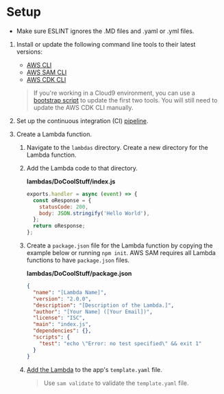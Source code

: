# Setup

* Make sure ESLINT ignores the .MD files and .yaml or .yml files.

1.  Install or update the following command line tools to their latest versions:

    - [AWS CLI](https://docs.aws.amazon.com/cli/latest/userguide/install-cliv2.html)
    - [AWS SAM CLI](https://docs.aws.amazon.com/serverless-application-model/latest/developerguide/serverless-sam-cli-install.html)
    - [AWS CDK CLI](https://docs.aws.amazon.com/cdk/latest/guide/getting_started.html#getting_started_install)

    > If you're working in a Cloud9 environment, you can use a [bootstrap script](https://cicd.serverlessworkshops.io/javascript/setup/bootstrap.html) to update the first two tools. You will still need to update the AWS CDK CLI manually.

2.  Set up the continuous integration (CI) [pipeline](https://github.com/wakeforestuniversity/cdk-typescript-pipeline-base/blob/master/README.md).

3.  Create a Lambda function.

    1.  Navigate to the `lambdas` directory. Create a new directory for the Lambda function.

    2.  Add the Lambda code to that directory.

        **lambdas/DoCoolStuff/index.js**
        ```js
        exports.handler = async (event) => {
          const oResponse = {
            statusCode: 200,
            body: JSON.stringify('Hello World'),
          };
          return oResponse;
        };
        ```

    3.  Create a `package.json` file for the Lambda function by copying the example below or running `npm init`. AWS SAM requires all Lambda functions to have `package.json` files.

        **lambdas/DoCoolStuff/package.json**
        ```json
        {
          "name": "[Lambda Name]",
          "version": "2.0.0",
          "description": "[Description of the Lambda.]",
          "author": "[Your Name] ([Your Email])",
          "license": "ISC",
          "main": "index.js",
          "dependencies": {},
          "scripts": {
            "test": "echo \"Error: no test specified\" && exit 1"
          }
        }
        ```

    4.  [Add the Lambda](#lambda) to the app's `template.yaml` file.

        > Use `sam validate` to validate the `template.yaml` file.
        